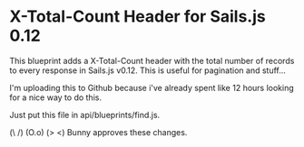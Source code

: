 # X-Total-Count Header for Sails.js 0.12

This blueprint adds a X-Total-Count header with the total number of records to every response in Sails.js v0.12. This is useful for pagination and stuff...

I'm uploading this to Github because i've already spent like 12 hours looking for a nice way to do this.


Just put this file in api/blueprints/find.js.


(\ /)
(O.o)
(> <) Bunny approves these changes.

